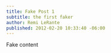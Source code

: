 ```yaml
---
title: Fake Post 1
subtitle: the first faker
author: Remi LeRante
published: 2012-02-20 10:33:40 -06:00
---
```


Fake content
